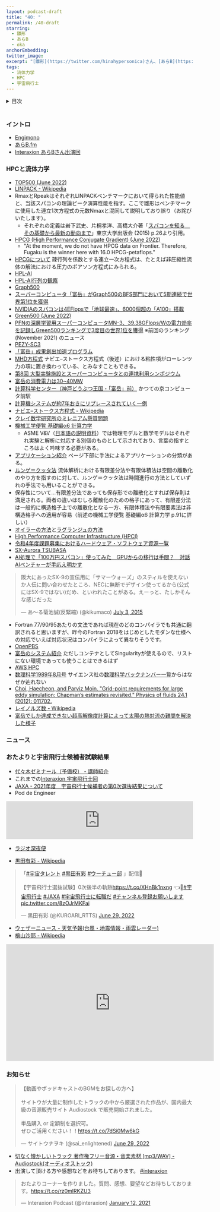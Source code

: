 ```yaml
---
layout: podcast-draft
title: "40: "
permalink: /40-draft
starring:
  - 雛形
  - あらB
  - oka
anchorEmbedding: 
twitter_image: 
excerpt: "[雛形](https://twitter.com/hinahypersonica)さん、[あらB](https://twitter.com/ark_B)、[oka](https://twitter.com/nowohyeah)で流体力学、HPCなどについて話しました。"
tags:
  - 流体力学
  - HPC
  - 宇宙飛行士
---
```


<details>
<!-- https://github.com/gettalong/kramdown/issues/155#issuecomment-339793629 -->
<summary markdown='span'>目次</summary>
<nav>
  * this unordered seed list will be replaced by toc as unordered list
  {:toc}
<!-- https://stackoverflow.com/a/38419441/11480802 -->
</nav>
</details>
<br>

### イントロ

- [Engimono](https://hinata152.github.io/engimono/)
- [あらB.fm](https://arkbfm.github.io/)
- [Interaxion あらBさん出演回](https://interaxion-podcast.github.io/starring/#あらB)

### HPCと流体力学

- [TOP500 (June 2022)](https://www.top500.org/lists/top500/2022/06/)
- [LINPACK - Wikipedia](https://ja.wikipedia.org/wiki/LINPACK)
- RmaxとRpeakはそれぞれLINPACKベンチマークにおいて得られた性能値と、当該スパコンの理論ピーク演算性能を指す。ここで雛形はベンチマークに使用した連立1次方程式の元数Nmaxと混同して説明しており誤り（お詫びいたします）。
  - それぞれの定義は岩下武史、片桐孝洋、高橋大介著「[スパコンを知る　その基礎から最新の動向まで](http://www.utp.or.jp/book/b306961.html)」東京大学出版会 (2015) p.26より引用。
- [HPCG (High Performance Conjugate Gradient) (June 2022)](https://www.top500.org/lists/hpcg/2022/06/)
  - "At the moment, we do not have HPCG data on Frontier. Therefore, Fugaku is the winner here with 16.0 HPCG-petaflops."
- [HPCGについて](https://www.cc.u-tokyo.ac.jp/public/VOL18/No5/06.201609hpcg-1.pdf) 疎行列を係数とする連立一次方程式は、たとえば非圧縮性流体の解法における圧力のポアソン方程式にみられる。
- [HPL-AI](https://www.hpl-ai.org/doc/results)
- [HPL-AI行列の観察](https://hpc-phys.kek.jp/workshop/workshop200924/kudo_200924.pdf)
- [Graph500](https://graph500.org/)
- [スーパーコンピュータ「富岳」がGraph500のBFS部門において5期連続で世界第1位を獲得](https://www.riken.jp/pr/news/2022/20220530_1/)
- [NVIDIAのスパコンは4EFlopsで「地球最速」、6000個超の「A100」搭載](https://monoist.itmedia.co.jp/mn/articles/2105/31/news048.html)
- [Green500 (June 2022)](https://www.top500.org/lists/green500/2022/06/)
- [PFNの深層学習用スーパーコンピュータMN-3、39.38GFlops/Wの電力効率を記録しGreen500ランキングで3度目の世界1位を獲得](https://www.preferred.jp/ja/news/pr20211116/) ※前回のランキング (November 2021) のニュース
- [PEZY-SC3](https://en.wikichip.org/wiki/pezy/pezy-scx/pezy-sc3)
- [「富岳」成果創出加速プログラム](https://fugaku100kei.jp/fugaku/promoting_research.html)
- [MHD方程式](http://www.astro.phys.s.chiba-u.ac.jp/mhd2017/presentations/MiyoshiTakahiro.pdf#page=6) ナビエ–ストークス方程式（後述）における粘性項がローレンツ力の項に置き換わっている、とみなすこともできる。
- [第8回 大型実験施設とスーパーコンピュータとの連携利用シンポジウム](http://www.spring8.or.jp/ja/science/meetings/2022/220930/)
- [富岳の消費電力は30~40MW](https://www.fujitsu.com/jp/about/businesspolicy/tech/fugaku/)
- [計算科学センター（神戸どうぶつ王国・「富岳」前）](https://www.knt-liner.co.jp/station/807/) かつての京コンピュータ前駅
- [計算機システムが約7年おきにリプレースされていく一例](https://www.jss.jaxa.jp/mediadir/2022/03/JSS3_Brochure2022J.pdf#page=5)
- [ナビエ–ストークス方程式 - Wikipedia](https://ja.wikipedia.org/wiki/%E3%83%8A%E3%83%93%E3%82%A8%E2%80%93%E3%82%B9%E3%83%88%E3%83%BC%E3%82%AF%E3%82%B9%E6%96%B9%E7%A8%8B%E5%BC%8F)
- [クレイ数学研究所のミレニアム懸賞問題](http://www.claymath.org/millennium-problems)
- [機械工学便覧 基礎編α6 計算力学](https://doi.org/10.1299/jsmemag.110.1063_App2)
  - ASME V&V（[日本語の説明資料](https://www.jsce.or.jp/committee/amc/v&v/activity/20220118_kanto_forum/sakurai.pdf#page=2)）では物理モデルと数学モデルはそれぞれ実験と解析に対応する別個のものとして示されており、言葉の指すところはよく吟味する必要がある。
- [アプリケーション紹介](https://aics.riken.jp/jp/k/application.html) ページ下部に手法によるアプリケーションの分類がある。
- [ルンゲ＝クッタ法](https://ja.wikipedia.org/wiki/%E3%83%AB%E3%83%B3%E3%82%B2%EF%BC%9D%E3%82%AF%E3%83%83%E3%82%BF%E6%B3%95) 流体解析における有限差分法や有限体積法は空間の離散化のやり方を指すのに対して、ルンゲ＝クッタ法は時間進行の方法としていずれの手法でも用いることができる。
- 保存性について…有限差分法であっても保存形での離散化とすれば保存則は満足される。両者の違いはむしろ離散化のための格子にあって、有限差分法は一般的に構造格子上での離散化となる一方、有限体積法や有限要素法は非構造格子への適用が容易（前述の機械工学便覧 基礎編α6 計算力学 p.91に詳しい）
- [オイラーの方法](https://www.cradle.co.jp/glossary/ja_A/detail0134.html)と[ラグランジュの方法](https://www.cradle.co.jp/glossary/ja_L/detail0135.html)
- [High Performance Computer Infrastructure (HPCI)](https://www.hpci-office.jp/)
- [令和4年度課題募集におけるハードウェア・ソフトウェア資源一覧](https://www.hpci-office.jp/pages/r04_boshu_hpci_resource)
- [SX-Aurora TSUBASA](https://jpn.nec.com/hpc/sxauroratsubasa/index.html)
- [AI処理で「100万円スパコン」使ってみた　GPUからの移行は手間？　対話AIベンチャーが手応え明かす](https://www.itmedia.co.jp/news/articles/2103/02/news007.html)

<blockquote class="twitter-tweet"><p lang="ja" dir="ltr">阪大にあったSX-9の宣伝用に「サマーウォーズ」のスティルを使えないか人伝に問い合わせたところ、NECに無断でデザイン使ってるから(公式にはSX-9ではない)だめ、といわれたことがある。えーっと、たしかそんな感じだった</p>&mdash; あ〜る菊池誠(反緊縮) (@kikumaco) <a href="https://twitter.com/kikumaco/status/616959654833205249?ref_src=twsrc%5Etfw">July 3, 2015</a></blockquote> <script async src="https://platform.twitter.com/widgets.js" charset="utf-8"></script>

- Fortran 77/90/95あたりの文法であれば現在のどのコンパイラでも共通に翻訳されると思いますが、昨今のFortran 2018をはじめとしたモダンな仕様への対応でいえば対応状況はコンパイラによって異なりそうです。
- [OpenPBS](https://www.openpbs.org/)
- [富岳のシステム紹介](https://www.r-ccs.riken.jp/fugaku/system/) ただしコンテナとしてSingularityが使えるので、リストにない環境であっても使うことはできるはず
- [AWS HPC](https://aws.amazon.com/jp/hpc/)
- [数理科学1989年8月号](https://www.amazon.co.jp/dp/B07PYSVGXZ/) サイエンス社の[数理科学バックナンバー一覧](https://www.saiensu.co.jp/magazine/)からはなぜか辿れない
- [Choi, Haecheon, and Parviz Moin. "Grid-point requirements for large eddy simulation: Chapman’s estimates revisited." Physics of fluids 24.1 (2012): 011702.](https://doi.org/10.1063/1.3676783)
- [レイノルズ数 - Wikipedia](https://ja.wikipedia.org/wiki/%E3%83%AC%E3%82%A4%E3%83%8E%E3%83%AB%E3%82%BA%E6%95%B0)
- [富岳でしか達成できない超高解像度計算によって太陽の熱対流の難問を解決した様子](https://fugaku100kei.jp/events/kasoku/2021/images/pdf/proceedings.pdf#page=44)

### ニュース

### おたよりと宇宙飛行士候補者試験結果

- [代々木ゼミナール（予備校） - 講師紹介](https://www.yozemi.ac.jp/koushi/ksilist/1225291_3521.html)
- これまでの[Interaxion 宇宙飛行士回](https://interaxion-podcast.github.io/tags/#%E5%AE%87%E5%AE%99%E9%A3%9B%E8%A1%8C%E5%A3%AB)
- [JAXA - 2021年度　宇宙飛行士候補者の第0次選抜結果について](https://www.jaxa.jp/press/2022/06/20220628-1_j.html)
- Pod de Engineer

<iframe src="https://anchor.fm/pod-de-engineer/embed/episodes/111--KVM-Quest-2-e1kjcoj/a-a86dbjh" height="102px" width="100%" frameborder="0" scrolling="no"></iframe>

- [ラジオ深夜便](https://www4.nhk.or.jp/shinyabin/)

- [黒田有彩 - Wikipedia](https://ja.wikipedia.org/wiki/%E9%BB%92%E7%94%B0%E6%9C%89%E5%BD%A9)

<blockquote class="twitter-tweet tw-align-center"><p lang="ja" dir="ltr">「<a href="https://twitter.com/hashtag/%E5%AE%87%E5%AE%99%E3%82%BF%E3%83%AC%E3%83%B3%E3%83%88?src=hash&amp;ref_src=twsrc%5Etfw">#宇宙タレント</a> <a href="https://twitter.com/hashtag/%E9%BB%92%E7%94%B0%E6%9C%89%E5%BD%A9?src=hash&amp;ref_src=twsrc%5Etfw">#黒田有彩</a> <a href="https://twitter.com/hashtag/%E3%82%A6%E3%83%BC%E3%83%81%E3%83%A5%E3%83%BC%E9%83%A8?src=hash&amp;ref_src=twsrc%5Etfw">#ウーチュー部</a> 」配信🎉<br><br>【宇宙飛行士選抜試験】0次後半の軌跡<a href="https://t.co/XHnBk1nxng">https://t.co/XHnBk1nxng</a> 👈💖<a href="https://twitter.com/hashtag/%E5%AE%87%E5%AE%99%E9%A3%9B%E8%A1%8C%E5%A3%AB?src=hash&amp;ref_src=twsrc%5Etfw">#宇宙飛行士</a> <a href="https://twitter.com/hashtag/JAXA?src=hash&amp;ref_src=twsrc%5Etfw">#JAXA</a> <a href="https://twitter.com/hashtag/%E5%AE%87%E5%AE%99%E9%A3%9B%E8%A1%8C%E5%A3%AB%E3%81%AB%E8%BB%A2%E8%81%B7%E3%81%A0?src=hash&amp;ref_src=twsrc%5Etfw">#宇宙飛行士に転職だ</a> <a href="https://twitter.com/hashtag/%E3%83%81%E3%83%A3%E3%83%B3%E3%83%8D%E3%83%AB%E7%99%BB%E9%8C%B2%E3%81%8A%E9%A1%98%E3%81%84%E3%81%97%E3%81%BE%E3%81%99?src=hash&amp;ref_src=twsrc%5Etfw">#チャンネル登録お願いします</a> <a href="https://t.co/8zOJrMKFai">pic.twitter.com/8zOJrMKFai</a></p>&mdash; 黒田有彩 (@KUROARI_RTTS) <a href="https://twitter.com/KUROARI_RTTS/status/1542110337008562176?ref_src=twsrc%5Etfw">June 29, 2022</a>
</blockquote> <script async src="https://platform.twitter.com/widgets.js" charset="utf-8"></script>

- [ウェザーニュース - 天気予報(台風・地震情報・雨雲レーダー)](https://weathernews.jp/)
- [檜山沙耶 - Wikipedia](https://ja.wikipedia.org/wiki/%E6%AA%9C%E5%B1%B1%E6%B2%99%E8%80%B6)

<div style="text-align: center;">
<iframe width="560" height="315" src="https://www.youtube.com/embed/wg_5bfliyak" title="YouTube video player" frameborder="0" allow="accelerometer; autoplay; clipboard-write; encrypted-media; gyroscope; picture-in-picture" allowfullscreen></iframe>
</div>

### お知らせ

<blockquote class="twitter-tweet tw-align-center"><p lang="ja" dir="ltr">【動画やポッドキャストのBGMをお探しの方へ】<br><br>サイトウが大量に制作したトラックの中から厳選された作品が、国内最大級の音源販売サイト Audiostock で販売開始されました。<br><br>単品購入 or 定額制を選択可。<br>ぜひご活用ください！！<a href="https://t.co/7dSi0Mw6kG">https://t.co/7dSi0Mw6kG</a></p>&mdash; サイトウナヲキ (@sai_enlightened) <a href="https://twitter.com/sai_enlightened/status/1542127615959392256?ref_src=twsrc%5Etfw">June 29, 2022</a>
</blockquote> <script async src="https://platform.twitter.com/widgets.js" charset="utf-8"></script>

- [切なく懐かしいトラック 著作権フリー音源・音楽素材 [mp3/WAV] - Audiostock(オーディオストック)](https://audiostock.jp/audio/1267554)
- 出演して頂ける方や感想などをお待ちしております。 [#interaxion](https://twitter.com/hashtag/interaxion)

<blockquote class="twitter-tweet tw-align-center"><p lang="ja" dir="ltr">おたよりコーナーを作りました。質問、感想、要望などお待ちしております。<a href="https://t.co/rz0mlRKZU3">https://t.co/rz0mlRKZU3</a></p>— Interaxion Podcast (@interaxion) <a href="https://twitter.com/interaxion/status/1348936492488421378?ref_src=twsrc%5Etfw">January 12, 2021</a>
</blockquote> <script async src="https://platform.twitter.com/widgets.js" charset="utf-8"></script>
